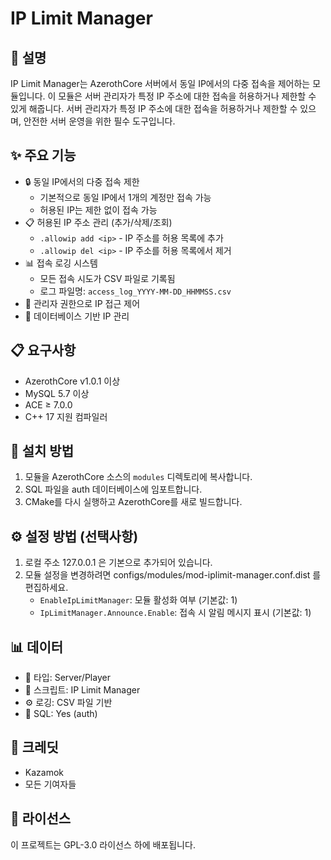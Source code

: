 # IP Limit Manager

## 📝 설명
IP Limit Manager는 AzerothCore 서버에서 동일 IP에서의 다중 접속을 제어하는 모듈입니다.
이 모듈은 서버 관리자가 특정 IP 주소에 대한 접속을 허용하거나 제한할 수 있게 해줍니다.
서버 관리자가 특정 IP 주소에 대한 접속을 허용하거나 제한할 수 있으며, 안전한 서버 운영을 위한 필수 도구입니다.

## ✨ 주요 기능
- 🔒 동일 IP에서의 다중 접속 제한
  - 기본적으로 동일 IP에서 1개의 계정만 접속 가능
  - 허용된 IP는 제한 없이 접속 가능
- 📋 허용된 IP 주소 관리 (추가/삭제/조회)
  - `.allowip add <ip>` - IP 주소를 허용 목록에 추가
  - `.allowip del <ip>` - IP 주소를 허용 목록에서 제거
- 📊 접속 로깅 시스템
  - 모든 접속 시도가 CSV 파일로 기록됨
  - 로그 파일명: `access_log_YYYY-MM-DD_HHMMSS.csv`
- 👮 관리자 권한으로 IP 접근 제어
- 💾 데이터베이스 기반 IP 관리

## 📋 요구사항
- AzerothCore v1.0.1 이상
- MySQL 5.7 이상
- ACE ≥ 7.0.0
- C++ 17 지원 컴파일러

## 🚀 설치 방법

1. 모듈을 AzerothCore 소스의 `modules` 디렉토리에 복사합니다.
2. SQL 파일을 auth 데이터베이스에 임포트합니다.
3. CMake를 다시 실행하고 AzerothCore를 새로 빌드합니다.

## ⚙️ 설정 방법 (선택사항)

1. 로컬 주소 127.0.0.1 은 기본으로 추가되어 있습니다.
2. 모듈 설정을 변경하려면 configs/modules/mod-iplimit-manager.conf.dist 를 편집하세요.
   - `EnableIpLimitManager`: 모듈 활성화 여부 (기본값: 1)
   - `IpLimitManager.Announce.Enable`: 접속 시 알림 메시지 표시 (기본값: 1)

## 📊 데이터
- 📌 타입: Server/Player
- 📜 스크립트: IP Limit Manager
- ⚙️ 로깅: CSV 파일 기반
- 💾 SQL: Yes (auth)

## 👥 크레딧
- Kazamok
- 모든 기여자들

## 📄 라이선스
이 프로젝트는 GPL-3.0 라이선스 하에 배포됩니다.
